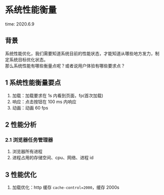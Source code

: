 # 系统性能衡量

time: 2020.6.9

## 背景

系统性能优化，我们需要知道系统目前的性能状态，才能知道从哪些地方发力，制定系统目标优化状态。  
那么系统性能有哪些衡量点呢？或者说用户体验有哪些要求点？

## 1 系统性能衡量要点

1. 加载：加载要求在 1s 内看到页面，fp(首次加载)
2. 响应：点击按钮在 100 ms 内响应
3. 动画：动画 60 fps

## 2 性能分析

### 2.1 浏览器任务管理器

1. 浏览器所有进程
2. 进程占用的存储空间、cpu、网络、进程 id

## 3 性能优化

1. 加载优化：http 缓存 `cache-control=2000`，缓存 2000s
